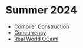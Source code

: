 # Summer 2024 

- [Compiler Construction](24ss/compiler-construction.md)
- [Concurrency](24ss/concurrency.md)
- [Real World OCaml](24ss/ocaml.md)